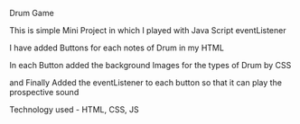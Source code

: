 Drum Game


This is simple Mini Project in which I played with Java Script eventListener

I have added Buttons for each notes of Drum in my HTML

In each Button added the background Images for the types of Drum by CSS

and Finally Added the eventListener to each button so that it can play the prospective sound


Technology used - HTML, CSS, JS
